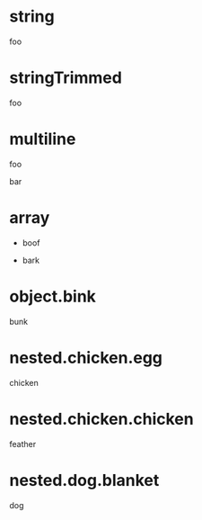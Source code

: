 # string

foo

# stringTrimmed

foo

# multiline

foo

bar

# array

- boof

- bark

# object.bink

bunk

# nested.chicken.egg

chicken

# nested.chicken.chicken

feather

# nested.dog.blanket

dog
